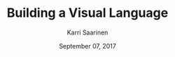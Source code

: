 ---
date: September 07, 2017
title: Building a Visual Language
author: Karri Saarinen
link: https://airbnb.design/building-a-visual-language/
description: A unified design system is essential to building better and faster; better because a cohesive experience is more easily understood by our users, and faster because it gives us a common language to work with.
tags:
- process

# ================================
# ARTICLE TAGS AVAILABLE
# ================================
# - animation
# - code
# - contribution
# - design-tokens
# - figma
# - leadership
# - patterns
# - process
# - sketch
# ================================
---